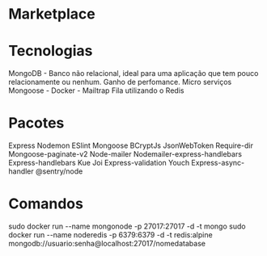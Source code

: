 # Marketplace

# Tecnologias

MongoDB - Banco não relacional, ideal para uma aplicação que tem pouco relacionamente ou nenhum. Ganho de perfomance. Micro serviços
Mongoose -
Docker -
Mailtrap
Fila utilizando o Redis

# Pacotes

Express
Nodemon
ESlint
Mongoose
BCryptJs
JsonWebToken
Require-dir
Mongoose-paginate-v2
Node-mailer
Nodemailer-express-handlebars
Express-handlebars
Kue
Joi
Express-validation
Youch
Express-async-handler
@sentry/node

# Comandos

sudo docker run --name mongonode -p 27017:27017 -d -t mongo
sudo docker run --name noderedis -p 6379:6379 -d -t redis:alpine
mongodb://usuario:senha@localhost:27017/nomedatabase
